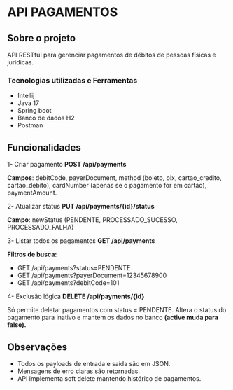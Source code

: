 # API PAGAMENTOS
## Sobre o projeto
API RESTful para gerenciar pagamentos de débitos de pessoas físicas e jurídicas.

### Tecnologias utilizadas e Ferramentas
- Intellij
- Java 17
- Spring boot
- Banco de dados H2
- Postman

## Funcionalidades

1- Criar pagamento **POST /api/payments**

**Campos**: debitCode, payerDocument, method (boleto, pix, cartao_credito, cartao_debito), cardNumber (apenas se o pagamento for em cartão), paymentAmount.

2- Atualizar status **PUT /api/payments/{id}/status**

**Campo**: newStatus (PENDENTE, PROCESSADO_SUCESSO, PROCESSADO_FALHA)

3- Listar todos os pagamentos **GET /api/payments**

**Filtros de busca:**

- GET /api/payments?status=PENDENTE
- GET /api/payments?payerDocument=12345678900
- GET /api/payments?debitCode=101



4- Exclusão lógica **DELETE /api/payments/{id}**

Só permite deletar pagamentos com status = PENDENTE. Altera o status do pagamento para inativo e mantem os dados no banco **(active muda para false).**

## Observações

- Todos os payloads de entrada e saída são em JSON.
- Mensagens de erro claras são retornadas.
- API implementa soft delete mantendo histórico de pagamentos.
